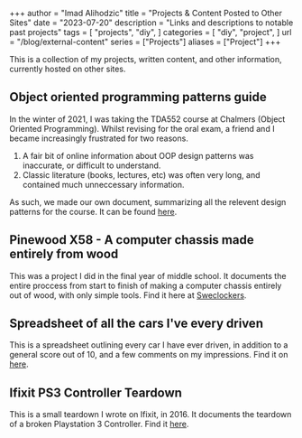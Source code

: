 +++
author = "Imad Alihodzic"
title = "Projects & Content Posted to Other Sites"
date = "2023-07-20"
description = "Links and descriptions to notable past projects"
tags = [
    "projects",
    "diy",
]
categories = [
    "diy",
    "project",
]
url = "/blog/external-content"
series = ["Projects"]
aliases = ["Project"]
+++

This is a collection of my projects, written content, and other information, currently hosted on other sites.

<!--more-->

## Object oriented programming patterns guide

In the winter of 2021, I was taking the TDA552 course at Chalmers (Object Oriented Programming). Whilst revising for the oral exam, a friend and I became increasingly frustrated for two reasons.

1. A fair bit of online information about OOP design patterns was inaccurate, or difficult to understand.
2. Classic literature (books, lectures, etc) was often very long, and contained much unneccessary information.

As such, we made our own document, summarizing all the relevent design patterns for the course. It can be found [here](https://docs.google.com/document/d/1xnfqXqUVfe49HLLmR8NmttV2_ft6sCwBEjIhSNsaDr0/edit?usp=sharing).

## Pinewood X58 - A computer chassis made entirely from wood

This was a project I did in the final year of middle school. It documents the entire proccess from start to finish of making a computer chassis entirely out of wood, with only simple tools. Find it here at [Sweclockers](https://www.sweclockers.com/galleri/14405-pinewood-x58-ett-tra-chassis).

## Spreadsheet of all the cars I've every driven

This is a spreadsheet outlining every car I have ever driven, in addition to a general score out of 10, and a few comments on my impressions. Find it on [here](https://docs.google.com/spreadsheets/d/1TrLA6vbrQVKhTiFp5SKgJQ3BWEaIaHqtV1lkgNN7Juw/edit?usp=sharing).

## Ifixit PS3 Controller Teardown

This is a small teardown I wrote on Ifixit, in 2016. It documents the teardown of a broken Playstation 3 Controller. Find it [here](https://www.ifixit.com/Teardown/PS3+Wireless+Controller+Teardown/64801).
